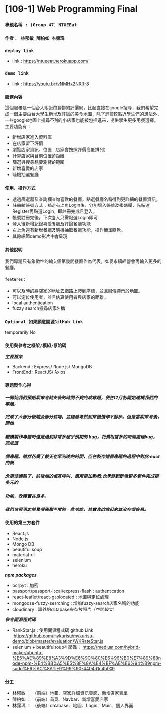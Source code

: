 # [109-1] Web Programming Final

### `專題名稱 : (Group 47) NTUEEat` 
### `作者： 林郁敏 陳柏如 林霈瑀`
### `deploy link`
* link : https://ntueeat.herokuapp.com/

### `demo link`
* link : https://youtu.be/vNMHx2NRR-8

### `服務內容` 

這個服務是一個台大附近的食物的評價網，比起直接在google搜尋，我們希望完成一個主要由台大學生新增及評論的美食地圖，除了評論較貼近學生們的想法外，一些google地圖上搜尋不到的小店家也能被包括進來，提供學生更多用餐選擇。主要功能有：
* 新增店家進入資料庫
* 在店家留下評價
* 瀏覽店家資訊、位置（店家會按照評價高低排列）
* 計算店家與目前位置的距離
* 篩選與搜尋想要瀏覽的範圍
* 新增喜愛的店家
* 隨機抽選餐廳


### `使用、操作方式`
* 透過篩選器及查詢欄查詢喜歡的餐廳，點選餐廳名稱得到更詳細的餐廳資訊。
* 註冊新帳號方式：點選右上角Login後，分別填入帳號及密碼欄，先點選Register再點選Login，即註冊完成且登入。
* 帳號註冊完後，下次登入只需點選Login即可
* 登入後新增紀錄喜愛餐廳及評論餐廳功能
* 右上角還有新增餐廳及隨機抽取餐廳功能，操作簡單直覺。
* 其餘細節demo影片中會呈現

### `其他說明`
我們專題只有象徵性的輸入個第幾間餐廳作為代表，如要永續經營會再輸入更多的餐廳。

#### `features` :
* 可以及時的將店家的地址去網路上爬到座標，並且回傳顯示於地圖。
* 可以定位使用者，並且估算使用者與店家的距離。
* local authentication
* fuzzy search搜尋店家名稱

### `Optional 如果願意開源GitHub Link`
temporarily No

### `使用與參考之框架/模組/原始碼`
***主要框架***
* Backend : Express/ Node.js/ MongoDB 
* FrontEnd : ReactJS/ Axios

### `專題製作心得`
##### 一開始我們預期期末考結束後的時間不夠完成專題，便在12月初開始建構我們的專題，
##### 完成了大部分後端及部分前端，並隨著考試到來慢慢停下腳步。但是當期末考後，開始
##### 繼續製作專題時還是遇到非常多超乎預期的 bug，花費相當多的時間處理bug，完成這

##### 個專題。雖然花費了數天從早到晚的時間，但在製作這個專題的過程中對於react的概
##### 念更佳嫻熟了，前後端的相互呼叫、應用更加熟悉;也學習到新增更多套件完成更多元的
##### 功能，收穫實在良多。
##### 我們也發現之前覺得稀鬆平常的一些功能，其實真的寫起來並沒有很容易。

### `使用的第三方套件`
* React.js
* Node.js
* Mongo DB
* beautiful soup
* material-ui
* selenium
* heroku

***npm packages***
* bcrpyt : 加密
* passport/passport-local/express-flash : authentication
* react-leaflet/react-geolocated : 地圖與定位處理
* mongoose-fuzzy-searching : 增加fuzzy-search店家名稱的功能
* cloudinary : 額外的database來存放照片（空間較大）


***參考開源程式碼***
* RankStar.js : 使用開源程式碼  github Link :https://github.com/mykurisu/mykurisu-demo/blob/master/evaluation/WKRateStar.js
* selenium + beautifulsoup4 爬蟲： https://medium.com/hybrid-maker/ubuntu-%E5%AE%89%E8%A3%9D%E6%9C%80%E6%96%B0%E7%89%88node-npm-%E4%BB%A5%E5%8F%8A%E4%BF%AE%E6%94%B9npm-sudo%E6%AC%8A%E9%99%90-4404d1c4b039

### `分工`
* 林郁敏 ： （前端）地圖、店家詳細資訊頁面、新增店家表單
* 陳柏如 ： （前端）首頁、Navbar、新增喜愛店家
* 林霈瑀 ： （後端）database、地圖、Login、Main、個人界面
